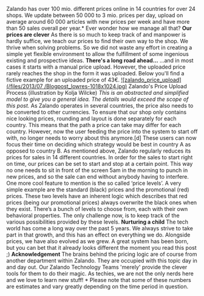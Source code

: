 Zalando has over 100 mio. different prices online in 14 countries for over 24
shops. We update between 50 000 to 3 mio. prices per day, upload on average
around 60 000 articles with new prices per week and have more than 50 sales
overall per year.* Ever wonder how we manage all that?  **Our prices are
clever** As there is so much to keep track of and manpower is hardly suffice,
we teach our prices to find their own way to the shop. We thrive when solving
problems. So we did not waste any effort in creating a simple yet flexible
environment to allow the fulfillment of some ingenious existing and
prospective ideas. **There's a long road ahead…** …and in most cases it starts
with a manual price upload. However, the uploaded price rarely reaches the
shop in the form it was uploaded. Below you'll find a fictive example for an
uploaded price of 43€. [![zalando_price_upload](/files/2013/07
/Blogpost_lowres-1018x1024.jpg)](/files/2013/07/Blogpost_lowres.jpg) Zalando's
Price Upload Process (illustration by Kolja Wilcke) _This is an abstracted and
simplified model to give you a general idea. The details would exceed the
scope of this post._ As Zalando operates in several countries, the price also
needs to be converted to other currencies. To ensure that our shop only
contains nice looking prices, rounding and layout is done separately for each
country. This means that the path a price can take may differ for each
country. However, now the user feeding the price into the system to start off
with, no longer needs to worry about this anymore.[d] These users can now
focus their time on deciding which strategy would be best in country A as
opposed to country B. As mentioned above, Zalando regularly reduces its prices
for sales in 14 different countries. In order for the sales to start right on
time, our prices can be set to start and stop at a certain point. This way no
one needs to sit in front of the screen 5am in the morning to punch in new
prices, and so the sale can end without anybody having to interfere. One more
cool feature to mention is the so called ‘price levels’. A very simple example
are the standard (black) prices and the promotional (red) prices. These two
levels have an inherent logic which describes that red prices (being our
promotional prices) always overwrite the black ones when they exist. There’s a
bunch of levels to choose from, each with their own behavioral properties. The
only challenge now, is to keep track of the various possibilities provided by
these levels. **Nurturing a child** The tech world has come a long way over
the past 5 years. We always strive to take part in that growth, and this has
an effect on everything we do. Alongside prices, we have also evolved as we
grew. A great system has been born, but you can bet that it already looks
different the moment you read this post ;) **Acknowledgement** The brains
behind the pricing logic are of course from another department within Zalando.
They are occupied with this topic day in and day out. Our Zalando Technology
Teams 'merely' provide the clever tools for them to do their magic. As
techies, we are not the only nerds here and we love to learn new stuff! *
Please note that some of these numbers are estimates and vary greatly
depending on the time period in question.

